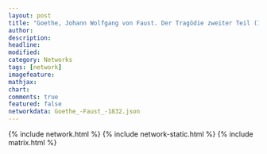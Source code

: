 ```yaml
---
layout: post
title: "Goethe, Johann Wolfgang von Faust. Der Tragödie zweiter Teil (1832)"
author:
description:
headline:
modified:
category: Networks
tags: [network]
imagefeature: 
mathjax: 
chart: 
comments: true
featured: false
networkdata: Goethe_-Faust_-1832.json
---
```

{% include network.html %}
{% include network-static.html %}
{% include matrix.html %}
